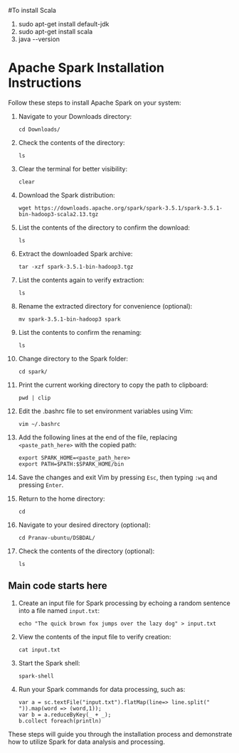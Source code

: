 #To install Scala 
1)	sudo apt-get install default-jdk
 2) sudo apt-get install scala
3)	java --version 




# Apache Spark Installation Instructions

Follow these steps to install Apache Spark on your system:

1. Navigate to your Downloads directory:
   ```
   cd Downloads/
   ```

2. Check the contents of the directory:
   ```
   ls
   ```

3. Clear the terminal for better visibility:
   ```
   clear
   ```

4. Download the Spark distribution:
   ```
   wget https://downloads.apache.org/spark/spark-3.5.1/spark-3.5.1-bin-hadoop3-scala2.13.tgz
   ```

5. List the contents of the directory to confirm the download:
   ```
   ls
   ```

6. Extract the downloaded Spark archive:
   ```
   tar -xzf spark-3.5.1-bin-hadoop3.tgz
   ```

7. List the contents again to verify extraction:
   ```
   ls
   ```

8. Rename the extracted directory for convenience (optional):
   ```
   mv spark-3.5.1-bin-hadoop3 spark
   ```

9. List the contents to confirm the renaming:
   ```
   ls
   ```

10. Change directory to the Spark folder:
    ```
    cd spark/
    ```

11. Print the current working directory to copy the path to clipboard:
    ```
    pwd | clip
    ```

12. Edit the .bashrc file to set environment variables using Vim:
    ```
    vim ~/.bashrc
    ```

13. Add the following lines at the end of the file, replacing `<paste_path_here>` with the copied path:
    ```
    export SPARK_HOME=<paste_path_here>
    export PATH=$PATH:$SPARK_HOME/bin
    ```

14. Save the changes and exit Vim by pressing `Esc`, then typing `:wq` and pressing `Enter`.

15. Return to the home directory:
    ```
    cd
    ```

16. Navigate to your desired directory (optional):
    ```
    cd Pranav-ubuntu/DSBDAL/
    ```

17. Check the contents of the directory (optional):
    ```
    ls
    ```

## Main code starts here

1. Create an input file for Spark processing by echoing a random sentence into a file named `input.txt`:
    ```
    echo "The quick brown fox jumps over the lazy dog" > input.txt
    ```

2. View the contents of the input file to verify creation:
    ```
    cat input.txt
    ```

3. Start the Spark shell:
    ```
    spark-shell
    ```

4. Run your Spark commands for data processing, such as:
    ```
    var a = sc.textFile("input.txt").flatMap(line=> line.split(" ")).map(word => (word,1));
    var b = a.reduceByKey(_ + _);
    b.collect foreach(println)
    ```

These steps will guide you through the installation process and demonstrate how to utilize Spark for data analysis and processing.

